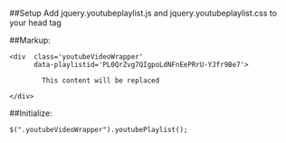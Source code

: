##Setup
Add jquery.youtubeplaylist.js and jquery.youtubeplaylist.css to your head tag

##Markup:

```
<div  class='youtubeVideoWrapper' 
      data-playlistid='PL0QrZvg7QIgpoLdNFnEePRrU-YJfr9Be7'>
  
        This content will be replaced

</div>
```

##Initialize:
```
$(".youtubeVideoWrapper").youtubePlaylist();
```
